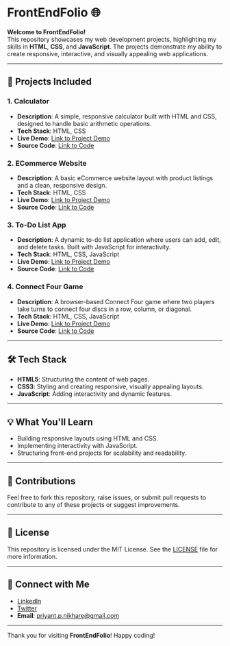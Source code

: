 # FrontEndFolio 🌐

**Welcome to FrontEndFolio!**  
This repository showcases my web development projects, highlighting my skills in **HTML**, **CSS**, and **JavaScript**. The projects demonstrate my ability to create responsive, interactive, and visually appealing web applications.

---

## 🚀 Projects Included

### 1. **Calculator**
   - **Description**: A simple, responsive calculator built with HTML and CSS, designed to handle basic arithmetic operations.
   - **Tech Stack**: HTML, CSS
   - **Live Demo**: [Link to Project Demo](https://priyantnikhare.github.io/FrontEndFolio/Project_1_Calculator/Calculator.html)  
   - **Source Code**: [Link to Code](./Project_1_Calculator/)

### 2. **ECommerce Website**
   - **Description**: A basic eCommerce website layout with product listings and a clean, responsive design.
   - **Tech Stack**: HTML, CSS
   - **Live Demo**: [Link to Project Demo](https://priyantnikhare.github.io/FrontEndFolio/Project_2_ECommerce/ECommerce.html)  
   - **Source Code**: [Link to Code](./Project_2_ECommerce/)

### 3. **To-Do List App**
   - **Description**: A dynamic to-do list application where users can add, edit, and delete tasks. Built with JavaScript for interactivity.
   - **Tech Stack**: HTML, CSS, JavaScript
   - **Live Demo**: [Link to Project Demo](https://priyantnikhare.github.io/FrontEndFolio/Project_3_ToDoList/index.html)  
   - **Source Code**: [Link to Code](./Project_3_ToDoList/)

### 4. **Connect Four Game**
   - **Description**: A browser-based Connect Four game where two players take turns to connect four discs in a row, column, or diagonal.
   - **Tech Stack**: HTML, CSS, JavaScript
   - **Live Demo**: [Link to Project Demo](https://priyantnikhare.github.io/FrontEndFolio/Project_4_Connect_Four_Game/Index.htm) 
   - **Source Code**: [Link to Code](./Project_4_Connect_Four_Game/)

---

## 🛠 Tech Stack
- **HTML5**: Structuring the content of web pages.
- **CSS3**: Styling and creating responsive, visually appealing layouts.
- **JavaScript**: Adding interactivity and dynamic features.

---

## 💡 What You'll Learn
- Building responsive layouts using HTML and CSS.
- Implementing interactivity with JavaScript.
- Structuring front-end projects for scalability and readability.

---

## 🤝 Contributions
Feel free to fork this repository, raise issues, or submit pull requests to contribute to any of these projects or suggest improvements.

---

## 📄 License
This repository is licensed under the MIT License. See the [LICENSE](LICENSE) file for more information.

---

## 🔗 Connect with Me
- [LinkedIn](https://www.linkedin.com/in/nikharepriyant)  
- [Twitter](https://twitter.com/Priyant_Nikhare)  
- **Email**: priyant.p.nikhare@gmail.com

---

Thank you for visiting **FrontEndFolio**! Happy coding!
